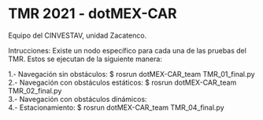 # TMR 2021 - dotMEX-CAR
Equipo del CINVESTAV, unidad Zacatenco.

Intrucciones:
Existe un nodo específico para cada una de las pruebas del TMR. Estos se ejecutan de la siguiente manera:

1.- Navegación sin obstáculos: $ rosrun dotMEX-CAR_team TMR_01_final.py <br/>
2.- Navegación con obstáculos estáticos: $ rosrun dotMEX-CAR_team TMR_02_final.py <br/>
3.- Navegación con obstáculos dinámicos: <br/>
4.- Estacionamiento: $ rosrun dotMEX-CAR_team TMR_04_final.py <br/>
